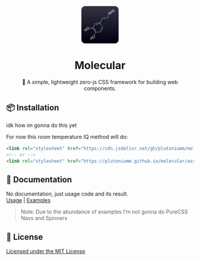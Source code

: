 <div align="center">
  <img src="./assets/logo.svg" width="100px" height="100px" alt="Logo" />
  <h1>Molecular</h1>
  <p>🧪 A simple, lightweight zero-js CSS framework for building web components.</p>
  <p>
</div>

## 📦 Installation
idk how im gonna do this yet

For now this room temperature IQ method will do:
```html
<link rel="stylesheet" href="https://cdn.jsdelivr.net/gh/plutoniumm/molecular@gh-pages/assets/index.css">
<!-- or -->
<link rel="stylesheet" href="https://plutoniumm.github.io/molecular/assets/index.css">
```

## 📖 Documentation
No documentation, just usage code and its result. \
[Usage](https://github.com/plutoniumm/molecular/blob/main/index.html) | [Examples](https://plutoniumm.github.io/molecular/examples)

> Note: Due to the abundance of examples I'm not gonna do PureCSS Navs and Spinners


## 📝 License
[Licensed under the MIT License](./license)